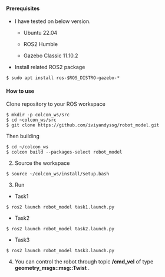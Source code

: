 #### Prerequisites

- I have tested on below version.

  - Ubuntu 22.04

  - ROS2 Humble

  - Gazebo Classic 11.10.2

- Install related ROS2 package

```
$ sudo apt install ros-$ROS_DISTRO-gazebo-*
```

#### How to use

Clone repository to your ROS workspace

```
$ mkdir -p colcon_ws/src
$ cd ~colcon_ws/src
$ git clone https://github.com/iviyandyssg/robot_model.git
```

Then building

```
$ cd ~/colcon_ws
$ colcon build --packages-select robot_model
```

2. Source the workspace

```
$ source ~/colcon_ws/install/setup.bash
```

3. Run

- Task1

```
$ ros2 launch robot_model task1.launch.py
```

- Task2

```
$ ros2 launch robot_model task2.launch.py
```

- Task3

```
$ ros2 launch robot_model task3.launch.py
```

4. You can control the robot through topic **/cmd_vel** of type **geometry_msgs::msg::Twist** .


